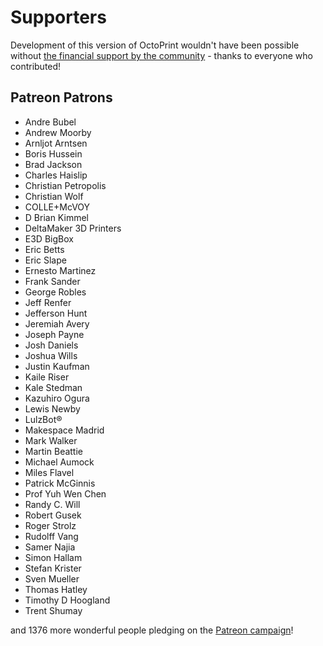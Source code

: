 # Supporters 

Development of this version of OctoPrint wouldn't have been possible without
[the financial support by the community](https://octoprint.org/support-octoprint/) -
thanks to everyone who contributed!

## Patreon Patrons

  * Andre Bubel
  * Andrew Moorby
  * Arnljot Arntsen
  * Boris Hussein
  * Brad Jackson
  * Charles Haislip
  * Christian Petropolis
  * Christian Wolf
  * COLLE+McVOY
  * D Brian Kimmel
  * DeltaMaker 3D Printers
  * E3D BigBox
  * Eric Betts
  * Eric Slape
  * Ernesto Martinez
  * Frank Sander
  * George Robles
  * Jeff Renfer
  * Jefferson Hunt
  * Jeremiah Avery
  * Joseph Payne
  * Josh Daniels
  * Joshua Wills
  * Justin Kaufman
  * Kaile Riser
  * Kale Stedman
  * Kazuhiro Ogura
  * Lewis Newby
  * LulzBot®
  * Makespace Madrid
  * Mark Walker
  * Martin Beattie
  * Michael Aumock
  * Miles Flavel
  * Patrick McGinnis
  * Prof Yuh Wen Chen
  * Randy C. Will
  * Robert Gusek
  * Roger Strolz
  * Rudolff Vang
  * Samer Najia
  * Simon Hallam
  * Stefan Krister
  * Sven Mueller
  * Thomas Hatley
  * Timothy D Hoogland
  * Trent Shumay

and 1376 more wonderful people pledging on the [Patreon campaign](https://patreon.com/foosel)!